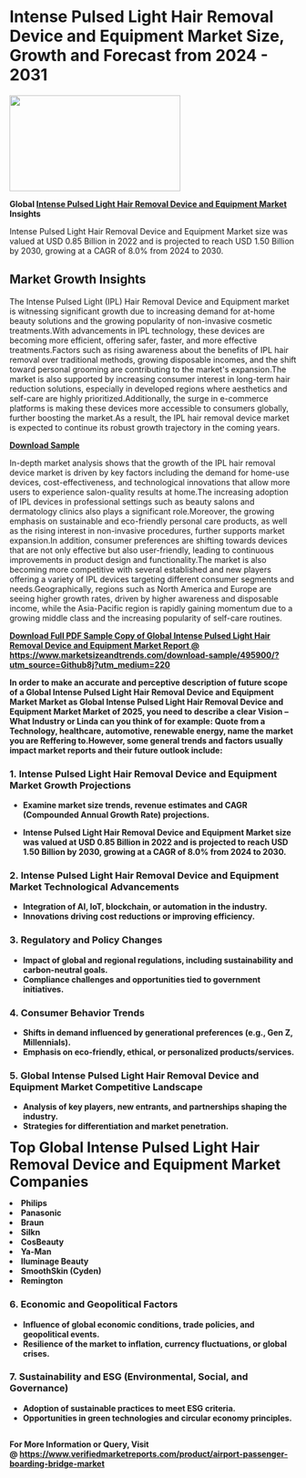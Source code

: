 <H1>Intense Pulsed Light Hair Removal Device and Equipment Market Size, Growth and Forecast from 2024 - 2031</H1><img class="aligncenter size-medium wp-image-584254" src="https://thirdeyenews.in/wp-content/uploads/2024/09/Global-Market-Research-300x168.jpeg" alt="" width="300" height="168" /><p><strong>Global&nbsp;<a href="https://www.marketsizeandtrends.com/download-sample/495900/?utm_source=Github8j?utm_medium=220">Intense Pulsed Light Hair Removal Device and Equipment Market</a> Insights</strong></p><p>Intense Pulsed Light Hair Removal Device and Equipment Market size was valued at USD 0.85 Billion in 2022 and is projected to reach USD 1.50 Billion by 2030, growing at a CAGR of 8.0% from 2024 to 2030.</p><p><h2>Market Growth Insights</h2> <p>The Intense Pulsed Light (IPL) Hair Removal Device and Equipment market is witnessing significant growth due to increasing demand for at-home beauty solutions and the growing popularity of non-invasive cosmetic treatments.With advancements in IPL technology, these devices are becoming more efficient, offering safer, faster, and more effective treatments.Factors such as rising awareness about the benefits of IPL hair removal over traditional methods, growing disposable incomes, and the shift toward personal grooming are contributing to the market's expansion.The market is also supported by increasing consumer interest in long-term hair reduction solutions, especially in developed regions where aesthetics and self-care are highly prioritized.Additionally, the surge in e-commerce platforms is making these devices more accessible to consumers globally, further boosting the market.As a result, the IPL hair removal device market is expected to continue its robust growth trajectory in the coming years.</p> <p><strong><a href="#">Download Sample</a></strong></p> <p>In-depth market analysis shows that the growth of the IPL hair removal device market is driven by key factors including the demand for home-use devices, cost-effectiveness, and technological innovations that allow more users to experience salon-quality results at home.The increasing adoption of IPL devices in professional settings such as beauty salons and dermatology clinics also plays a significant role.Moreover, the growing emphasis on sustainable and eco-friendly personal care products, as well as the rising interest in non-invasive procedures, further supports market expansion.In addition, consumer preferences are shifting towards devices that are not only effective but also user-friendly, leading to continuous improvements in product design and functionality.The market is also becoming more competitive with several established and new players offering a variety of IPL devices targeting different consumer segments and needs.Geographically, regions such as North America and Europe are seeing higher growth rates, driven by higher awareness and disposable income, while the Asia-Pacific region is rapidly gaining momentum due to a growing middle class and the increasing popularity of self-care routines.</p> <p><strong><a href="#"></p><p><span class=""><strong>Download Full PDF Sample Copy of Global Intense Pulsed Light Hair Removal Device and Equipment Market Report</strong> @ <a href="https://www.marketsizeandtrends.com/download-sample/495900/?utm_source=Github8j?utm_medium=220" target="_blank">https://www.marketsizeandtrends.com/download-sample/495900/?utm_source=Github8j?utm_medium=220</a></span></p><p>In order to make an accurate and perceptive description of future scope of a Global&nbsp;Intense Pulsed Light Hair Removal Device and Equipment Market Market as Global&nbsp;Intense Pulsed Light Hair Removal Device and Equipment Market Market of 2025, you need to describe a clear Vision &ndash; What Industry or Linda can you think of for example: Quote from a Technology, healthcare, automotive, renewable energy, name the market you are Reffering to.However, some general trends and factors usually impact market reports and their future outlook include:</p><h3>1.&nbsp;<strong>Intense Pulsed Light Hair Removal Device and Equipment Market Growth Projections</strong></h3><ul><li>Examine market size trends, revenue estimates and CAGR (Compounded Annual Growth Rate) projections.</li><li><p>Intense Pulsed Light Hair Removal Device and Equipment Market size was valued at USD 0.85 Billion in 2022 and is projected to reach USD 1.50 Billion by 2030, growing at a CAGR of 8.0% from 2024 to 2030.</p></li></ul><h3>2.&nbsp;<strong>Intense Pulsed Light Hair Removal Device and Equipment Market Technological Advancements</strong></h3><ul><li>Integration of AI, IoT, blockchain, or automation in the industry.</li><li>Innovations driving cost reductions or improving efficiency.</li></ul><h3>3.&nbsp;<strong>Regulatory and Policy Changes</strong></h3><ul><li>Impact of global and regional regulations, including sustainability and carbon-neutral goals.</li><li>Compliance challenges and opportunities tied to government initiatives.</li></ul><h3>4.&nbsp;<strong>Consumer Behavior Trends</strong></h3><ul><li>Shifts in demand influenced by generational preferences (e.g., Gen Z, Millennials).</li><li>Emphasis on eco-friendly, ethical, or personalized products/services.</li></ul><h3>5.&nbsp;<strong>Global Intense Pulsed Light Hair Removal Device and Equipment Market Competitive Landscape</strong></h3><ul><li>Analysis of key players, new entrants, and partnerships shaping the industry.</li><li>Strategies for differentiation and market penetration.</li></ul><p data-pm-slice="1 1 []"><span style="color: inherit; font-family: inherit; font-size: 25px;">Top Global Intense Pulsed Light Hair Removal Device and Equipment Market Companies</span></p><div class="" data-test-id=""><p><li>Philips</li><li> Panasonic</li><li> Braun</li><li> Silkn</li><li> CosBeauty</li><li> Ya-Man</li><li> Iluminage Beauty</li><li> SmoothSkin (Cyden)</li><li> Remington</li></p></div><h3>6.&nbsp;<strong>Economic and Geopolitical Factors</strong></h3><ul><li>Influence of global economic conditions, trade policies, and geopolitical events.</li><li>Resilience of the market to inflation, currency fluctuations, or global crises.</li></ul><h3>7.&nbsp;<strong>Sustainability and ESG (Environmental, Social, and Governance)</strong></h3><ul><li>Adoption of sustainable practices to meet ESG criteria.</li><li>Opportunities in green technologies and circular economy principles.</li></ul><h2><strong style="font-size: 14px;">For More Information or Query, Visit @&nbsp;</strong><a style="background-color: #ffffff; font-size: 14px;" href="https://www.marketsizeandtrends.com/report/intense-pulsed-light-hair-removal-device-and-equipment-market/" target="_blank">https://www.verifiedmarketreports.com/product/airport-passenger-boarding-bridge-market</a></h2>